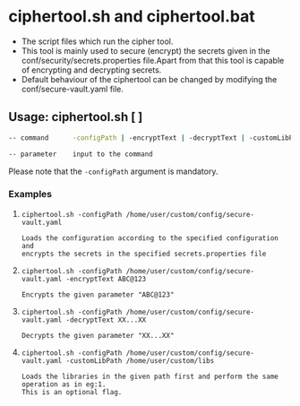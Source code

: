 # ciphertool.sh and ciphertool.bat

* The script files which run the cipher tool.
* This tool is mainly used to secure (encrypt) the secrets given in the 
conf/security/secrets.properties file.Apart from that this tool is capable 
of encrypting and decrypting secrets.
* Default behaviour of the ciphertool can be changed by modifying the conf/secure-vault.yaml file.

## Usage: ciphertool.sh [<command> <parameter>]

```bash
-- command      -configPath | -encryptText | -decryptText | -customLibPath

-- parameter    input to the command
```

Please note that the `-configPath` argument is mandatory.

### Examples

1. `ciphertool.sh -configPath /home/user/custom/config/secure-vault.yaml`
       
       Loads the configuration according to the specified configuration and
       encrypts the secrets in the specified secrets.properties file

2. `ciphertool.sh -configPath /home/user/custom/config/secure-vault.yaml -encryptText ABC@123`
       
       Encrypts the given parameter "ABC@123"

3. `ciphertool.sh -configPath /home/user/custom/config/secure-vault.yaml -decryptText XX...XX`
       
       Decrypts the given parameter "XX...XX"

4. `ciphertool.sh -configPath /home/user/custom/config/secure-vault.yaml -customLibPath /home/user/custom/libs`

       Loads the libraries in the given path first and perform the same operation as in eg:1.
       This is an optional flag.